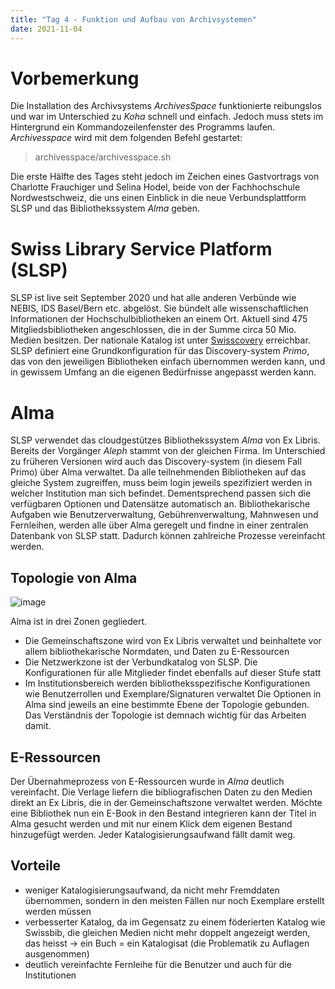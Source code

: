 ```yaml
---
title: "Tag 4 - Funktion und Aufbau von Archivsystemen"
date: 2021-11-04
---
```


# Vorbemerkung
Die Installation des Archivsystems *ArchivesSpace* funktionierte reibungslos und war im Unterschied zu *Koha* schnell und einfach. Jedoch muss stets im Hintergrund ein Kommandozeilenfenster des Programms laufen. *Archivesspace* wird mit dem folgenden Befehl gestartet:
>archivesspace/archivesspace.sh

Die erste Hälfte des Tages steht jedoch im Zeichen eines Gastvortrags von Charlotte Frauchiger und Selina Hodel, beide von der Fachhochschule Nordwestschweiz, die uns einen Einblick in die neue Verbundsplattform SLSP und das Bibliothekssystem *Alma* geben.

# Swiss Library Service Platform (SLSP)
SLSP ist live seit September 2020 und hat alle anderen Verbünde wie NEBIS, IDS Basel/Bern etc. abgelöst. Sie bündelt alle wissenschaftlichen Informationen der Hochschulbibliotheken an einem Ort. Aktuell sind 475 Mitgliedsbibliotheken angeschlossen, die in der Summe circa 50 Mio. Medien besitzen.
Der nationale Katalog ist unter [Swisscovery](https://swisscovery.slsp.ch) erreichbar.
SLSP definiert eine Grundkonfiguration für das Discovery-system *Primo*, das von den jeweiligen Bibliotheken einfach übernommen werden kann, und in gewissem Umfang an die eigenen Bedürfnisse angepasst werden kann.

# Alma
SLSP verwendet das cloudgestützes Bibliothekssystem *Alma* von Ex Libris. Bereits der Vorgänger *Aleph* stammt von der gleichen Firma. Im Unterschied zu früheren Versionen wird auch das Discovery-system (in diesem Fall Primo) über Alma verwaltet. Da alle teilnehmenden Bibliotheken auf das gleiche System zugreiffen, muss beim login jeweils spezifiziert werden in welcher Institution man sich befindet. Dementsprechend passen sich die verfügbaren Optionen und Datensätze automatisch an. Bibliothekarische Aufgaben wie Benutzerverwaltung, Gebührenverwaltung, Mahnwesen und Fernleihen, werden alle über Alma geregelt und findne in einer zentralen Datenbank von SLSP statt. Dadurch können zahlreiche Prozesse vereinfacht werden.

## Topologie von Alma
![image](https://user-images.githubusercontent.com/90834444/141645028-91192364-c843-40b7-a17c-fdfb1f3ac571.png)

Alma ist in drei Zonen gegliedert. 
- Die Gemeinschaftszone wird von Ex Libris verwaltet und beinhaltete vor allem bibliothekarische Normdaten, und Daten zu E-Ressourcen
- Die Netzwerkzone ist der Verbundkatalog von SLSP. Die Konfigurationen für alle Mitglieder findet ebenfalls auf dieser Stufe statt
- Im Institutionsbereich werden bibliotheksspezifische Konfigurationen wie Benutzerrollen und Exemplare/Signaturen verwaltet
Die Optionen in Alma sind jeweils an eine bestimmte Ebene der Topologie gebunden. Das Verständnis der Topologie ist demnach wichtig für das Arbeiten damit.

## E-Ressourcen
Der Übernahmeprozess von E-Ressourcen wurde in *Alma* deutlich vereinfacht. Die Verlage liefern die bibliografischen Daten zu den Medien direkt an Ex Libris, die in der Gemeinschaftszone verwaltet werden. Möchte eine Bibliothek nun ein E-Book in den Bestand integrieren kann der Titel in Alma gesucht werden und mit nur einem Klick dem eigenen Bestand hinzugefügt werden. Jeder Katalogisierungsaufwand fällt damit weg.

## Vorteile
- weniger Katalogisierungsaufwand, da nicht mehr Fremddaten übernommen, sondern in den meisten Fällen nur noch Exemplare erstellt werden müssen
- verbesserter Katalog, da im Gegensatz zu einem föderierten Katalog wie Swissbib, die gleichen Medien nicht mehr doppelt angezeigt werden, das heisst -> ein Buch = ein Katalogisat (die Problematik zu Auflagen ausgenommen)
- deutlich vereinfachte Fernleihe für die Benutzer und auch für die Institutionen
